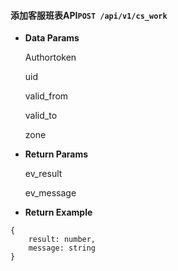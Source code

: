 #### 添加客服班表API`POST /api/v1/cs_work`

* **Data Params**

  Authortoken

  uid

  valid\_from

  valid\_to

  zone

* **Return Params**

  ev\_result

  ev\_message

* **Return Example**

```
{
    result: number,
    message: string
}
```




